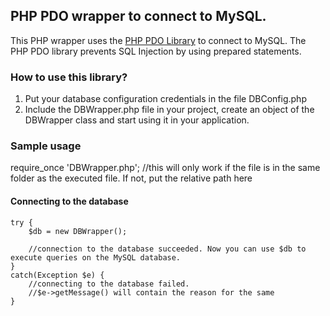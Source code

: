 ## PHP PDO wrapper to connect to MySQL.

This PHP wrapper uses the [PHP PDO Library](http://php.net/manual/en/book.pdo.php) to connect to MySQL. The PHP PDO library prevents SQL Injection by using prepared statements.

### How to use this library?

1) Put your database configuration credentials in the file DBConfig.php
2) Include the DBWrapper.php file in your project, create an object of the DBWrapper class and start using it in your application.

### Sample usage

require_once 'DBWrapper.php'; //this will only work if the file is in the same folder as the executed file. If not, put the relative path here

#### Connecting to the database

```
try {
	$db = new DBWrapper();

	//connection to the database succeeded. Now you can use $db to execute queries on the MySQL database.
}
catch(Exception $e) {
	//connecting to the database failed.
	//$e->getMessage() will contain the reason for the same
}
```
